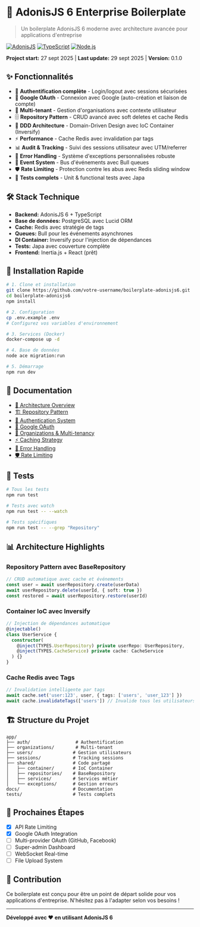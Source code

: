 # 🚀 AdonisJS 6 Enterprise Boilerplate

> Un boilerplate AdonisJS 6 moderne avec architecture avancée pour applications d'entreprise

[![AdonisJS](https://img.shields.io/badge/AdonisJS-6.x-purple.svg)](https://adonisjs.com)
[![TypeScript](https://img.shields.io/badge/TypeScript-5.x-blue.svg)](https://typescriptlang.org)
[![Node.js](https://img.shields.io/badge/Node.js-20+-green.svg)](https://nodejs.org)

**Project start:** 27 sept 2025 | **Last update:** 29 sept 2025 | **Version:** 0.1.0

## ✨ Fonctionnalités

- 🔐 **Authentification complète** - Login/logout avec sessions sécurisées
- 🔑 **Google OAuth** - Connexion avec Google (auto-création et liaison de compte)
- 👥 **Multi-tenant** - Gestion d'organisations avec contexte utilisateur
- 🗄️ **Repository Pattern** - CRUD avancé avec soft deletes et cache Redis
- 🎯 **DDD Architecture** - Domain-Driven Design avec IoC Container (Inversify)
- ⚡ **Performance** - Cache Redis avec invalidation par tags
- 📊 **Audit & Tracking** - Suivi des sessions utilisateur avec UTM/referrer
- 🔧 **Error Handling** - Système d'exceptions personnalisées robuste
- 🎪 **Event System** - Bus d'événements avec Bull queues
- 🛡️ **Rate Limiting** - Protection contre les abus avec Redis sliding window
- 🧪 **Tests complets** - Unit & functional tests avec Japa

## 🛠️ Stack Technique

- **Backend:** AdonisJS 6 + TypeScript
- **Base de données:** PostgreSQL avec Lucid ORM
- **Cache:** Redis avec stratégie de tags
- **Queues:** Bull pour les événements asynchrones
- **DI Container:** Inversify pour l'injection de dépendances
- **Tests:** Japa avec couverture complète
- **Frontend:** Inertia.js + React (prêt)

## 🚀 Installation Rapide

```bash
# 1. Clone et installation
git clone https://github.com/votre-username/boilerplate-adonisjs6.git
cd boilerplate-adonisjs6
npm install

# 2. Configuration
cp .env.example .env
# Configurez vos variables d'environnement

# 3. Services (Docker)
docker-compose up -d

# 4. Base de données
node ace migration:run

# 5. Démarrage
npm run dev
```

## 📖 Documentation

- [📐 Architecture Overview](docs/architecture/overview.md)
- [🏗️ Repository Pattern](docs/architecture/repository-pattern.md)
- [🔐 Authentication System](docs/features/authentication.md)
- [🔑 Google OAuth](docs/features/google-oauth.md)
- [🏢 Organizations & Multi-tenancy](docs/features/organizations.md)
- [⚡ Caching Strategy](docs/architecture/caching.md)
- [🎯 Error Handling](docs/architecture/error-handling.md)
- [🛡️ Rate Limiting](docs/features/rate-limiting.md)

## 🧪 Tests

```bash
# Tous les tests
npm run test

# Tests avec watch
npm run test -- --watch

# Tests spécifiques
npm run test -- --grep "Repository"
```

## 📊 Architecture Highlights

### Repository Pattern avec BaseRepository
```typescript
// CRUD automatique avec cache et événements
const user = await userRepository.create(userData)
await userRepository.delete(userId, { soft: true })
const restored = await userRepository.restore(userId)
```

### Container IoC avec Inversify
```typescript
// Injection de dépendances automatique
@injectable()
class UserService {
  constructor(
    @inject(TYPES.UserRepository) private userRepo: UserRepository,
    @inject(TYPES.CacheService) private cache: CacheService
  ) {}
}
```

### Cache Redis avec Tags
```typescript
// Invalidation intelligente par tags
await cache.set('user:123', user, { tags: ['users', 'user_123'] })
await cache.invalidateTags(['users']) // Invalide tous les utilisateurs
```

## 🏗️ Structure du Projet

```
app/
├── auth/                 # Authentification
├── organizations/        # Multi-tenant
├── users/               # Gestion utilisateurs
├── sessions/            # Tracking sessions
├── shared/              # Code partagé
│   ├── container/       # IoC Container
│   ├── repositories/    # BaseRepository
│   ├── services/        # Services métier
│   └── exceptions/      # Gestion erreurs
docs/                    # Documentation
tests/                   # Tests complets
```

## 🎯 Prochaines Étapes

- [x] API Rate Limiting
- [x] Google OAuth Integration
- [ ] Multi-provider OAuth (GitHub, Facebook)
- [ ] Super-admin Dashboard
- [ ] WebSocket Real-time
- [ ] File Upload System

## 🤝 Contribution

Ce boilerplate est conçu pour être un point de départ solide pour vos applications d'entreprise. N'hésitez pas à l'adapter selon vos besoins !

---

**Développé avec ❤️ en utilisant AdonisJS 6**
